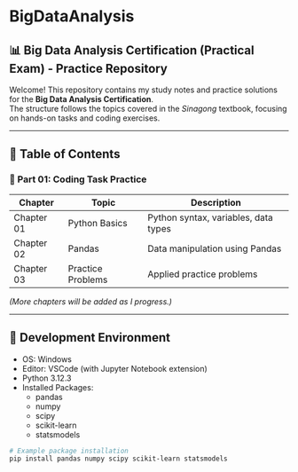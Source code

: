 # BigDataAnalysis
## 📊 Big Data Analysis Certification (Practical Exam) - Practice Repository

Welcome! This repository contains my study notes and practice solutions for the **Big Data Analysis Certification**.  
The structure follows the topics covered in the *Sinagong* textbook, focusing on hands-on tasks and coding exercises.

---

## 📂 Table of Contents

### 🧪 Part 01: Coding Task Practice

| Chapter | Topic | Description |
| ------- | ----- | ----------- |
| Chapter 01 | Python Basics | Python syntax, variables, data types |
| Chapter 02 | Pandas | Data manipulation using Pandas |
| Chapter 03 | Practice Problems | Applied practice problems |

*(More chapters will be added as I progress.)*

---

## 🔧 Development Environment

- OS: Windows
- Editor: VSCode (with Jupyter Notebook extension)
- Python 3.12.3
- Installed Packages:
  - pandas
  - numpy
  - scipy
  - scikit-learn
  - statsmodels

```bash
# Example package installation
pip install pandas numpy scipy scikit-learn statsmodels
